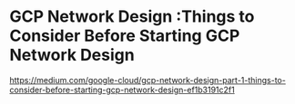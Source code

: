 # GCP Network Design :Things to Consider Before Starting GCP Network Design

https://medium.com/google-cloud/gcp-network-design-part-1-things-to-consider-before-starting-gcp-network-design-ef1b3191c2f1
